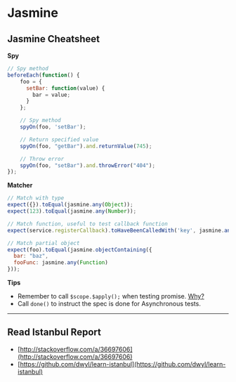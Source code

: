 # Jasmine

## Jasmine Cheatsheet

**Spy**

```js
// Spy method
beforeEach(function() {
    foo = {
      setBar: function(value) {
        bar = value;
      }
    };

    // Spy method
    spyOn(foo, 'setBar');

    // Return specified value
    spyOn(foo, "getBar").and.returnValue(745);

    // Throw error
    spyOn(foo, "setBar").and.throwError("404");
});
```

**Matcher**

```js
// Match with type
expect({}).toEqual(jasmine.any(Object));
expect(123).toEqual(jasmine.any(Number));

// Match function, useful to test callback function
expect(service.registerCallback).toHaveBeenCalledWith('key', jasmine.any(Function));

// Match partial object
expect(foo).toEqual(jasmine.objectContaining({
  bar: "baz",
  fooFunc: jasmine.any(Function)
}));
```

**Tips**

* Remember to call `$scope.$apply();` when testing promise. [Why?](http://davideguida.altervista.org/the-importance-of-scope-apply-when-testing-promises/)
* Call `done()` to instruct the spec is done for Asynchronous tests.

---

## Read Istanbul Report

* [http://stackoverflow.com/a/36697606](http://stackoverflow.com/a/36697606)
* [https://github.com/dwyl/learn-istanbul](https://github.com/dwyl/learn-istanbul)



